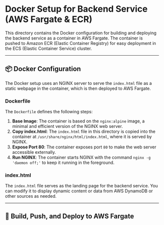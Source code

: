 # Docker Setup for Backend Service (AWS Fargate & ECR)

This directory contains the Docker configuration for building and deploying the backend service as a container in AWS Fargate. The container is pushed to Amazon ECR (Elastic Container Registry) for easy deployment in the ECS (Elastic Container Service) cluster.

---

## 📦 Docker Configuration

The Docker setup uses an NGINX server to serve the `index.html` file as a static webpage in the container, which is then deployed to AWS Fargate.

### Dockerfile

The `Dockerfile` defines the following steps:

1. **Base Image**: The container is based on the `nginx:alpine` image, a minimal and efficient version of the NGINX web server.
2. **Copy index.html**: The `index.html` file in this directory is copied into the container at `/usr/share/nginx/html/index.html`, where it is served by NGINX.
3. **Expose Port 80**: The container exposes port `80` to make the web server accessible externally.
4. **Run NGINX**: The container starts NGINX with the command `nginx -g 'daemon off;'` to keep it running in the foreground.

### index.html

The `index.html` file serves as the landing page for the backend service. You can modify it to display dynamic content or data from AWS DynamoDB or other sources as needed.

---

## 🚀 Build, Push, and Deploy to AWS Fargate
